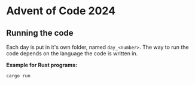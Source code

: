 # Advent of Code 2024

## Running the code
Each day is put in it's own folder, named `day_<number>`. The way to run the code depends on the
language the code is written in.

**Example for Rust programs:**
```Rust
cargo run
```
